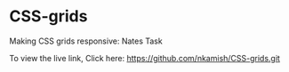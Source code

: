 # CSS-grids
Making CSS grids responsive: Nates Task

To view the live link, Click here: https://github.com/nkamish/CSS-grids.git
